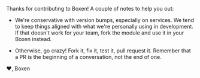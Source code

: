 Thanks for contributing to Boxen! A couple of notes to help you out:

* We're conservative with version bumps, especially on services. We
  tend to keep things aligned with what we're personally using in
  development. If that doesn't work for your team, fork the module and
  use it in your Boxen instead.

* Otherwise, go crazy! Fork it, fix it, test it, pull request it.
  Remember that a PR is the beginning of a conversation, not the end
  of one.

:heart:,
Boxen
